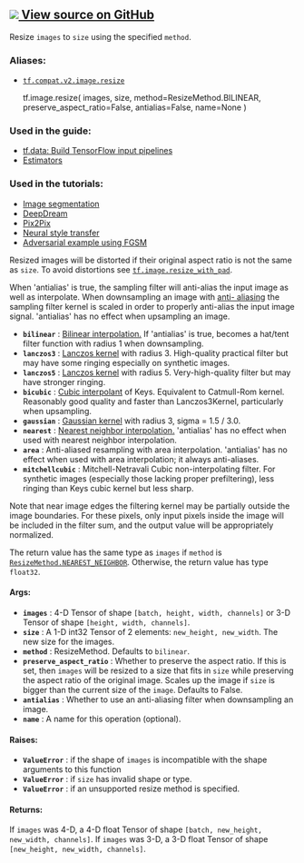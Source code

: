 [ ![](https://tensorflow.google.cn/images/GitHub-Mark-32px.png) View source on
GitHub
](https://github.com/tensorflow/tensorflow/blob/r2.0/tensorflow/python/ops/image_ops_impl.py#L1190-L1319)  
---  
  
Resize `images` to `size` using the specified `method`.

### Aliases:

  * [`tf.compat.v2.image.resize`](/api_docs/python/tf/image/resize)

    
    
    tf.image.resize(
        images,
        size,
        method=ResizeMethod.BILINEAR,
        preserve_aspect_ratio=False,
        antialias=False,
        name=None
    )
    

### Used in the guide:

  * [tf.data: Build TensorFlow input pipelines](https://tensorflow.google.cn/guide/data)
  * [Estimators](https://tensorflow.google.cn/guide/estimator)

### Used in the tutorials:

  * [Image segmentation](https://tensorflow.google.cn/tutorials/images/segmentation)
  * [DeepDream](https://tensorflow.google.cn/tutorials/generative/deepdream)
  * [Pix2Pix](https://tensorflow.google.cn/tutorials/generative/pix2pix)
  * [Neural style transfer](https://tensorflow.google.cn/tutorials/generative/style_transfer)
  * [Adversarial example using FGSM](https://tensorflow.google.cn/tutorials/generative/adversarial_fgsm)

Resized images will be distorted if their original aspect ratio is not the
same as `size`. To avoid distortions see
[`tf.image.resize_with_pad`](https://tensorflow.google.cn/api_docs/python/tf/image/resize_with_pad).

When 'antialias' is true, the sampling filter will anti-alias the input image
as well as interpolate. When downsampling an image with [anti-
aliasing](https://en.wikipedia.org/wiki/Spatial_anti-aliasing) the sampling
filter kernel is scaled in order to properly anti-alias the input image
signal. 'antialias' has no effect when upsampling an image.

  * **`bilinear`** : [Bilinear interpolation.](https://en.wikipedia.org/wiki/Bilinear_interpolation) If 'antialias' is true, becomes a hat/tent filter function with radius 1 when downsampling.
  * **`lanczos3`** : [Lanczos kernel](https://en.wikipedia.org/wiki/Lanczos_resampling) with radius 3. High-quality practical filter but may have some ringing especially on synthetic images.
  * **`lanczos5`** : [Lanczos kernel](https://en.wikipedia.org/wiki/Lanczos_resampling) with radius 5. Very-high-quality filter but may have stronger ringing.
  * **`bicubic`** : [Cubic interpolant](https://en.wikipedia.org/wiki/Bicubic_interpolation) of Keys. Equivalent to Catmull-Rom kernel. Reasonably good quality and faster than Lanczos3Kernel, particularly when upsampling.
  * **`gaussian`** : [Gaussian kernel](https://en.wikipedia.org/wiki/Gaussian_filter) with radius 3, sigma = 1.5 / 3.0.
  * **`nearest`** : [Nearest neighbor interpolation.](https://en.wikipedia.org/wiki/Nearest-neighbor_interpolation) 'antialias' has no effect when used with nearest neighbor interpolation.
  * **`area`** : Anti-aliased resampling with area interpolation. 'antialias' has no effect when used with area interpolation; it always anti-aliases.
  * **`mitchellcubic`** : Mitchell-Netravali Cubic non-interpolating filter. For synthetic images (especially those lacking proper prefiltering), less ringing than Keys cubic kernel but less sharp.

Note that near image edges the filtering kernel may be partially outside the
image boundaries. For these pixels, only input pixels inside the image will be
included in the filter sum, and the output value will be appropriately
normalized.

The return value has the same type as `images` if `method` is
[`ResizeMethod.NEAREST_NEIGHBOR`](https://tensorflow.google.cn/api_docs/python/tf/image/ResizeMethod#NEAREST_NEIGHBOR).
Otherwise, the return value has type `float32`.

#### Args:

  * **`images`** : 4-D Tensor of shape `[batch, height, width, channels]` or 3-D Tensor of shape `[height, width, channels]`.
  * **`size`** : A 1-D int32 Tensor of 2 elements: `new_height, new_width`. The new size for the images.
  * **`method`** : ResizeMethod. Defaults to `bilinear`.
  * **`preserve_aspect_ratio`** : Whether to preserve the aspect ratio. If this is set, then `images` will be resized to a size that fits in `size` while preserving the aspect ratio of the original image. Scales up the image if `size` is bigger than the current size of the `image`. Defaults to False.
  * **`antialias`** : Whether to use an anti-aliasing filter when downsampling an image.
  * **`name`** : A name for this operation (optional).

#### Raises:

  * **`ValueError`** : if the shape of `images` is incompatible with the shape arguments to this function
  * **`ValueError`** : if `size` has invalid shape or type.
  * **`ValueError`** : if an unsupported resize method is specified.

#### Returns:

If `images` was 4-D, a 4-D float Tensor of shape `[batch, new_height,
new_width, channels]`. If `images` was 3-D, a 3-D float Tensor of shape
`[new_height, new_width, channels]`.

